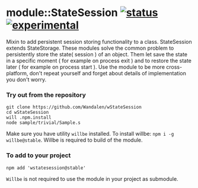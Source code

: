 
# module::StateSession [![status](https://github.com/Wandalen/wStateSession/actions/workflows/StandardPublish.yml/badge.svg)](https://github.com/Wandalen/wStateSession/actions/workflows/StandardPublish.yml) [![experimental](https://img.shields.io/badge/stability-experimental-orange.svg)](https://github.com/emersion/stability-badges#experimental)

Mixin to add persistent session storing functionality to a class. StateSession extends StateStorage. These modules solve the common problem to persistently store the state( session ) of an object. Them let save the state in a specific moment ( for example on process exit ) and to restore the state later ( for example on process start ). Use the module to be more cross-platform, don't repeat yourself and forget about details of implementation you don't worry.

### Try out from the repository

```
git clone https://github.com/Wandalen/wStateSession
cd wStateSession
will .npm.install
node sample/trivial/Sample.s
```

Make sure you have utility `willbe` installed. To install willbe: `npm i -g willbe@stable`. Willbe is required to build of the module.

### To add to your project

```
npm add 'wstatesession@stable'
```

`Willbe` is not required to use the module in your project as submodule.

